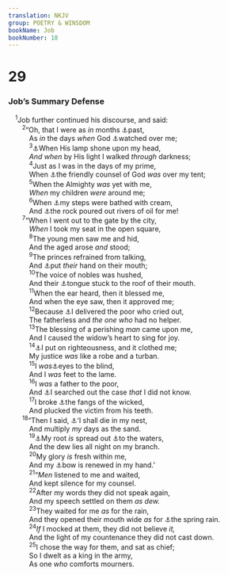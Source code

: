 ```yaml
---
translation: NKJV
group: POETRY & WINSDOM
bookName: Job 
bookNumber: 18
---
```


<div class="title"><h1>29</h1><h3>Job’s Summary Defense</h3></div>
<span class="verse giop_29_1"> <sup>1</sup>Job further continued his discourse, and said:<br/></span>
<span class="verse giop_29_2">  <sup>2</sup>“Oh, that I were as <i>in</i> months <a data-toggle="tooltip" data-placement="bottom" title="Job 1:1–5">⚓</a>past,<br/>   As <i>in</i> the days <i>when</i> God <a data-toggle="tooltip" data-placement="bottom" title="Job 1:10">⚓</a>watched over me;<br/></span>
<span class="verse giop_29_3">   <sup>3</sup><a data-toggle="tooltip" data-placement="bottom" title="Job 18:6">⚓</a>When His lamp shone upon my head,<br/>   <i>And</i> <i>when</i> by His light I walked <i>through</i> darkness;<br/></span>
<span class="verse giop_29_4">   <sup>4</sup>Just as I was in the days of my prime,<br/>   When <a data-toggle="tooltip" data-placement="bottom" title="Job 15:8; (Ps. 25:14; Prov. 3:32)">⚓</a>the friendly counsel of God <i>was</i> over my tent;<br/></span>
<span class="verse giop_29_5">   <sup>5</sup>When the Almighty <i>was</i> yet with me,<br/>   <i>When</i> my children <i>were</i> around me;<br/></span>
<span class="verse giop_29_6">   <sup>6</sup>When <a data-toggle="tooltip" data-placement="bottom" title="Gen. 49:11; Deut. 32:14; Job 20:17">⚓</a>my steps were bathed with cream,<br/>   And <a data-toggle="tooltip" data-placement="bottom" title="Deut. 32:13; Ps. 81:16">⚓</a>the rock poured out rivers of oil for me!<br/></span>
<span class="verse giop_29_7">  <sup>7</sup>“When I went out to the gate by the city,<br/>   <i>When</i> I took my seat in the open square,<br/></span>
<span class="verse giop_29_8">   <sup>8</sup>The young men saw me and hid,<br/>   And the aged arose <i>and</i> stood;<br/></span>
<span class="verse giop_29_9">   <sup>9</sup>The princes refrained from talking,<br/>   And <a data-toggle="tooltip" data-placement="bottom" title="Job 21:5">⚓</a>put <i>their</i> hand on their mouth;<br/></span>
<span class="verse giop_29_10">   <sup>10</sup>The voice of nobles was hushed,<br/>   And their <a data-toggle="tooltip" data-placement="bottom" title="Ps. 137:6">⚓</a>tongue stuck to the roof of their mouth.<br/></span>
<span class="verse giop_29_11">   <sup>11</sup>When the ear heard, then it blessed me,<br/>   And when the eye saw, then it approved me;<br/></span>
<span class="verse giop_29_12">   <sup>12</sup>Because <a data-toggle="tooltip" data-placement="bottom" title="Job 31:16–23; (Ps. 72:12; Prov. 21:13; 24:11)">⚓</a>I delivered the poor who cried out,<br/>   The fatherless and <i>the</i> <i>one</i> <i>who</i> had no helper.<br/></span>
<span class="verse giop_29_13">   <sup>13</sup>The blessing of a perishing <i>man</i> came upon me,<br/>   And I caused the widow’s heart to sing for joy.<br/></span>
<span class="verse giop_29_14">   <sup>14</sup><a data-toggle="tooltip" data-placement="bottom" title="Deut. 24:13; Job 27:5, 6; Ps. 132:9; (Is. 59:17; 61:10; Eph. 6:14)">⚓</a>I put on righteousness, and it clothed me;<br/>   My justice <i>was</i> like a robe and a turban.<br/></span>
<span class="verse giop_29_15">   <sup>15</sup>I <i>was</i><a data-toggle="tooltip" data-placement="bottom" title="Num. 10:31">⚓</a>eyes to the blind,<br/>   And I <i>was</i> feet to the lame.<br/></span>
<span class="verse giop_29_16">   <sup>16</sup>I <i>was</i> a father to the poor,<br/>   And <a data-toggle="tooltip" data-placement="bottom" title="Prov. 29:7">⚓</a>I searched out the case <i>that</i> I did not know.<br/></span>
<span class="verse giop_29_17">   <sup>17</sup>I broke <a data-toggle="tooltip" data-placement="bottom" title="Ps. 58:6; Prov. 30:14">⚓</a>the fangs of the wicked,<br/>   And plucked the victim from his teeth.<br/></span>
<span class="verse giop_29_18">  <sup>18</sup>“Then I said, <a data-toggle="tooltip" data-placement="bottom" title="Ps. 30:6">⚓</a>‘I shall die in my nest,<br/>   And multiply <i>my</i> days as the sand.<br/></span>
<span class="verse giop_29_19">   <sup>19</sup><a data-toggle="tooltip" data-placement="bottom" title="Job 18:16">⚓</a>My root <i>is</i> spread out <a data-toggle="tooltip" data-placement="bottom" title="Ps. 1:3; (Jer. 17:7, 8)">⚓</a>to the waters,<br/>   And the dew lies all night on my branch.<br/></span>
<span class="verse giop_29_20">   <sup>20</sup>My glory <i>is</i> fresh within me,<br/>   And my <a data-toggle="tooltip" data-placement="bottom" title="Gen. 49:24; Ps. 18:34">⚓</a>bow is renewed in my hand.’<br/></span>
<span class="verse giop_29_21">   <sup>21</sup>“<i>Men</i> listened to me and waited,<br/>   And kept silence for my counsel.<br/></span>
<span class="verse giop_29_22">   <sup>22</sup>After my words they did not speak again,<br/>   And my speech settled on them <i>as</i> <i>dew.</i><br/></span>
<span class="verse giop_29_23">   <sup>23</sup>They waited for me <i>as</i> for the rain,<br/>   And they opened their mouth wide <i>as</i> for <a data-toggle="tooltip" data-placement="bottom" title="(Zech. 10:1)">⚓</a>the spring rain.<br/></span>
<span class="verse giop_29_24">   <sup>24</sup><i>If</i> I mocked at them, they did not believe <i>it,</i><br/>   And the light of my countenance they did not cast down.<br/></span>
<span class="verse giop_29_25">   <sup>25</sup>I chose the way for them, and sat as chief;<br/>   So I dwelt as a king in the army,<br/>   As one <i>who</i> comforts mourners.<br/></span>
